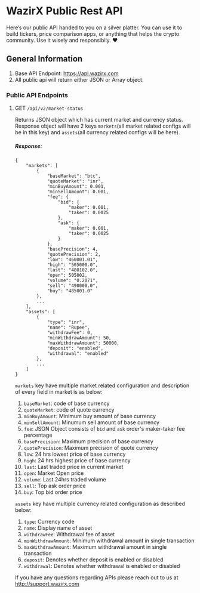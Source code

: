 # WazirX Public Rest API
Here’s our public API handed to you on a silver platter. You can use it to build tickers, price comparison apps, or anything that helps the crypto community. Use it wisely and responsibily. ❤️

## General Information
1. Base API Endpoint: https://api.wazirx.com
1. All public api will return either JSON or Array object.

### Public API Endpoints

1. GET `/api/v2/market-status`

    Returns JSON object which has current market and currency status. Response object will have 2 keys `markets`(all market related configs will be in this key) and `assets`(all currency related configs will be here). 
    ##### Response:
    ```
    {
        "markets": [
            {
                "baseMarket": "btc",
                "quoteMarket": "inr",
                "minBuyAmount": 0.001,
                "minSellAmount": 0.001,
                "fee": {
                    "bid": {
                        "maker": 0.001,
                        "taker": 0.0025
                    },
                    "ask": {
                        "maker": 0.001,
                        "taker": 0.0025
                    }
                },
                "basePrecision": 4,
                "quotePrecision": 2,
                "low": "460001.01",
                "high": "505000.0",
                "last": "480102.0",
                "open": 505002,
                "volume": "0.2071",
                "sell": "490000.0",
                "buy": "485001.0"
            },
            ...
        ],
        "assets": [
            {
                "type": "inr",
                "name": "Rupee",
                "withdrawFee": 0,
                "minWithdrawAmount": 50,
                "maxWithdrawAmount": 50000,
                "deposit": "enabled",
                "withdrawal": "enabled"
            },
            ...
        ]
    }
    ```
    
    `markets` key have multiple market related configuration and description of every field in market is as below:
    
    1. `baseMarket`: code of base currency
    1. `quoteMarket`: code of quote currency
    1. `minBuyAmount`: Minimum buy amount of base currency
    1. `minSellAmount`: Minumum sell amount of base currency
    1. `fee`: JSON Object consists of `bid` and `ask` order's maker-taker fee percentage
    1. `basePrecision`: Maximum precision of base currency 
    1. `quotePrecision`: Maximum  precision of quote currency
    1. `low`: 24 hrs lowest price of base currency
    1. `high`: 24 hrs highest price of base currency
    1. `last`: Last traded price in current market
    1. `open`: Market Open price
    1. `volume`: Last 24hrs traded volume
    1. `sell`: Top ask order price
    1. `buy`: Top bid order price
    
    `assets` key have multiple currency related configuration as described below:
    
    1. `type`: Currency code
    1. `name`: Display name of asset
    1. `withdrawFee`: Withdrawal fee of asset
    1. `minWithdrawAmount`: Minimum withdrawal amount in single transaction
    1. `maxWithdrawAmount`: Maximum withdrawal amount in single transaction
    1. `deposit`: Denotes whether deposit is enabled or disabled
    1. `withdrawal`: Denotes whether withdrawal is enabled or disabled


    If you have any questions regarding APIs please reach out to us at http://support.wazirx.com
